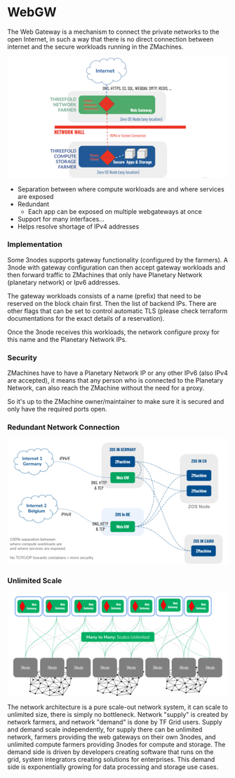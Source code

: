 

# WebGW

The Web Gateway is a mechanism to connect the private networks to the open Internet, in such a way that there is no direct connection between internet and the secure workloads running in the ZMachines.

![](img/webgateway.jpg)


- Separation between where compute workloads are and where services are exposed
- Redundant
    - Each app can be exposed on multiple webgateways at once
- Support for many interfaces...
- Helps resolve shortage of IPv4 addresses

### Implementation

Some 3nodes supports gateway functionality (configured by the farmers). A 3node with gateway configuration can then accept gateway workloads and then forward traffic to ZMachines that only have Planetary Network (planetary network) or Ipv6 addresses.

The gateway workloads consists of a name (prefix) that need to be reserved on the block chain first. Then the list of backend IPs. There are other flags that can be set to control automatic TLS (please check terraform documentations for the exact details of a reservation).

Once the 3node receives this workloads, the network configure proxy for this name and the Planetary Network IPs.

### Security

ZMachines have to have a Planetary Network IP or any other IPv6 (also IPv4 are accepted), it means that any person who is connected to the Planetary Network, can also reach the ZMachine without the need for a proxy.

So it's up to the ZMachine owner/maintainer to make sure it is secured and only have the required ports open.

### Redundant Network Connection

![](img/redundant_net.jpg)


### Unlimited Scale

![](img/webgw_scaling.jpg)


The network architecture is a pure scale-out network system, it can scale to unlimited size, there is simply no bottleneck. Network "supply" is created by network farmers, and network "demand" is done by TF Grid users. Supply and demand scale independently, for supply there can be unlimited network, farmers providing the web gateways on their own 3nodes, and unlimited compute farmers providing 3nodes for compute and storage. The demand side is driven by developers creating software that runs on the grid, system integrators creating solutions for enterprises. This demand side is exponentially growing for data processing and storage use cases.
